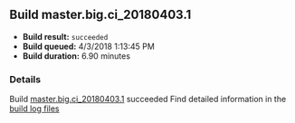 ## Build master.big.ci_20180403.1
- **Build result:** `succeeded`
- **Build queued:** 4/3/2018 1:13:45 PM
- **Build duration:** 6.90 minutes
### Details
Build [master.big.ci_20180403.1](https://winappstudio.visualstudio.com/web/build.aspx?pcguid=a4ef43be-68ce-4195-a619-079b4d9834c2&builduri=vstfs%3a%2f%2f%2fBuild%2fBuild%2f25366) succeeded
Find detailed information in the [build log files](https://uwpctdiags.blob.core.windows.net/buildlogs/master.big.ci_20180403.1_logs.zip)
